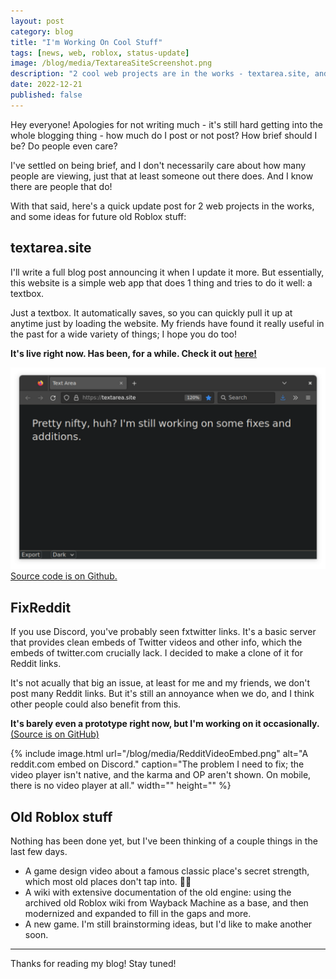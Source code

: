 ```yaml
---
layout: post
category: blog
title: "I'm Working On Cool Stuff"
tags: [news, web, roblox, status-update]
image: /blog/media/TextareaSiteScreenshot.png
description: "2 cool web projects are in the works - textarea.site, and an fxtwitter clone for Reddit links. Plus, some ideas for classic roblox things."
date: 2022-12-21
published: false
---
```


Hey everyone! Apologies for not writing much - it's still hard getting into the whole blogging thing - how much do I post or not post? How brief should I be? Do people even care?

I've settled on being brief, and I don't necessarily care about how many people are viewing, just that at least someone out there does. And I know there are people that do!

With that said, here's a quick update post for 2 web projects in the works, and some ideas for future old Roblox stuff:

## textarea.site

I'll write a full blog post announcing it when I update it more. But essentially, this website is a simple web app that does 1 thing and tries to do it well: a textbox.

Just a textbox. It automatically saves, so you can quickly pull it up at anytime just by loading the website. My friends have found it really useful in the past for a wide variety of things; I hope you do too!

**It's live right now. Has been, for a while. Check it out [here!](https://textarea.site)**

![A Firefox screenshot of textarea.site with the contents of "Pretty nifty, huh? I'm still working on some fixes and additions."](/blog/media/TextareaSiteScreenshot.png)
[Source code is on Github.](https://github.com/real-jame/textarea)

## FixReddit

If you use Discord, you've probably seen fxtwitter links. It's a basic server that provides clean embeds of Twitter videos and other info, which the embeds of twitter.com crucially lack. I decided to make a clone of it for Reddit links.

It's not acually that big an issue, at least for me and my friends, we don't post many Reddit links. But it's still an annoyance when we do, and I think other people could also benefit from this.

**It's barely even a prototype right now, but I'm working on it occasionally.** [(Source is on GitHub)](https://github.com/real-jame/fixreddit)

{% include image.html url="/blog/media/RedditVideoEmbed.png" alt="A reddit.com embed on Discord." caption="The problem I need to fix; the video player isn't native, and the karma and OP aren't shown. On mobile, there is no video player at all." width="" height="" %}

## Old Roblox stuff

Nothing has been done yet, but I've been thinking of a couple things in the last few days.

- A game design video about a famous classic place's secret strength, which most old places don't tap into. 🍕👥
- A wiki with extensive documentation of the old engine: using the archived old Roblox wiki from Wayback Machine as a base, and then modernized and expanded to fill in the gaps and more.
- A new game. I'm still brainstorming ideas, but I'd like to make another soon.

---

Thanks for reading my blog! Stay tuned!
